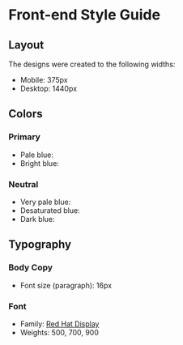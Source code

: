 # Front-end Style Guide

## Layout

The designs were created to the following widths:

- Mobile: 375px
- Desktop: 1440px

## Colors

### Primary

- Pale blue: 
- Bright blue: 

### Neutral

- Very pale blue: 
- Desaturated blue: 
- Dark blue: 

## Typography

### Body Copy

- Font size (paragraph): 16px

### Font

- Family: [Red Hat Display](https://fonts.google.com/specimen/Red+Hat+Display)
- Weights: 500, 700, 900

